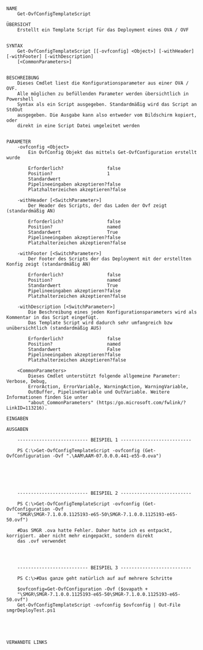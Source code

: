 ﻿```

NAME
    Get-OvfConfigTemplateScript
    
ÜBERSICHT
    Erstellt ein Template Script für das Deployment eines OVA / OVF
    
    
SYNTAX
    Get-OvfConfigTemplateScript [[-ovfconfig] <Object>] [-withHeader] [-withFooter] [-withDescription] 
    [<CommonParameters>]
    
    
BESCHREIBUNG
    Dieses Cmdlet liest die Konfigurationsparameter aus einer OVA / OVF.
    Alle möglichen zu befüllenden Parameter werden übersichtlich in Powershell
    Syntax als ein Script ausgegeben. Standardmäßig wird das Script an StdOut
    ausgegeben. Die Ausgabe kann also entweder vom Bildschirm kopiert, oder
    direkt in eine Script Datei umgeleitet werden
    

PARAMETER
    -ovfconfig <Object>
        Ein OvfConfig Objekt das mittels Get-OvfConfiguration erstellt wurde
        
        Erforderlich?                false
        Position?                    1
        Standardwert                 
        Pipelineeingaben akzeptieren?false
        Platzhalterzeichen akzeptieren?false
        
    -withHeader [<SwitchParameter>]
        Der Header des Scripts, der das Laden der Ovf zeigt (standardmäßig AN)
        
        Erforderlich?                false
        Position?                    named
        Standardwert                 True
        Pipelineeingaben akzeptieren?false
        Platzhalterzeichen akzeptieren?false
        
    -withFooter [<SwitchParameter>]
        Der Footer des Scripts der das Deployment mit der erstellten Konfig zeigt (standardmäßig AN)
        
        Erforderlich?                false
        Position?                    named
        Standardwert                 True
        Pipelineeingaben akzeptieren?false
        Platzhalterzeichen akzeptieren?false
        
    -withDescription [<SwitchParameter>]
        Die Beschreibung eines jeden Konfigurationsparameters wird als Kommentar in das Script eingefügt.
        Das Template Script wird dadurch sehr umfangreich bzw unübersichtlich (standardmäßig AUS)
        
        Erforderlich?                false
        Position?                    named
        Standardwert                 False
        Pipelineeingaben akzeptieren?false
        Platzhalterzeichen akzeptieren?false
        
    <CommonParameters>
        Dieses Cmdlet unterstützt folgende allgemeine Parameter: Verbose, Debug,
        ErrorAction, ErrorVariable, WarningAction, WarningVariable,
        OutBuffer, PipelineVariable und OutVariable. Weitere Informationen finden Sie unter 
        "about_CommonParameters" (https:/go.microsoft.com/fwlink/?LinkID=113216). 
    
EINGABEN
    
AUSGABEN
    
    -------------------------- BEISPIEL 1 --------------------------
    
    PS C:\>Get-OvfConfigTemplateScript -ovfconfig (Get-OvfConfiguration -Ovf ".\AAM\AAM-07.0.0.0.441-e55-0.ova")
    
    
    
    
    
    
    -------------------------- BEISPIEL 2 --------------------------
    
    PS C:\>Get-OvfConfigTemplateScript -ovfconfig (Get-OvfConfiguration -Ovf 
    "SMGR\SMGR-7.1.0.0.1125193-e65-50\SMGR-7.1.0.0.1125193-e65-50.ovf")
    
    #Das SMGR .ova hatte Fehler. Daher hatte ich es entpackt, korrigiert. aber nicht mehr eingepackt, sondern direkt 
    das .ovf verwendet
    
    
    
    
    -------------------------- BEISPIEL 3 --------------------------
    
    PS C:\>#Das ganze geht natürlich auf auf mehrere Schritte
    
    $ovfconfig=Get-OvfConfiguration -Ovf ($ovapath + 
    "\SMGR\SMGR-7.1.0.0.1125193-e65-50\SMGR-7.1.0.0.1125193-e65-50.ovf")
    Get-OvfConfigTemplateScript -ovfconfig $ovfconfig | Out-File smgrDeployTest.ps1
    
    
    
    
    
VERWANDTE LINKS



```

